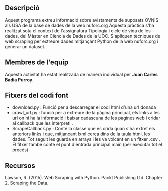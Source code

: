 ## Descripció
Aquest programa extreu informació sobre avistaments de suposats OVNIS als USA de la base de dades de la web nuforc.org
Aquesta pràctica s'ha realitzat sota el context de l'assignatura Tipologia i cicle de vida de les dades, del Màster en Ciència de Dades de la UOC. S'apliquen tècniques de web scraping per extreure dades mitjançant Python de la web nuforc.org i generar un dataset.

## Membres de l'equip

Aquesta activitat ha estat realitzada de manera individual per **Joan Carles Badia Purroy**.

## Fitxers del codi font

* download.py : Funció per a descarregar el codi html d'una url donada
* crawl_url.py : funció per a extreure de la pàgina principal, els links a les url on hi ha la informació i baixar cadascuna de les pàgines web i cridar al callback que les interpreti .
* ScrapeCallback.py : Conté la classe que es crida quan s'ha extret els anteriors links i que, mitjançant lxml cerca dins de la taula html, les dades. Tot seguit les guarda en arrays i les va volcant en un fitxer .csv . El fitxer també conté el punt d'entrada principal main (per executar tot el procés) 

## Recursos
Lawson, R. (2015). Web Scraping with Python. Packt Publishing Ltd. Chapter 2. Scraping the Data.

